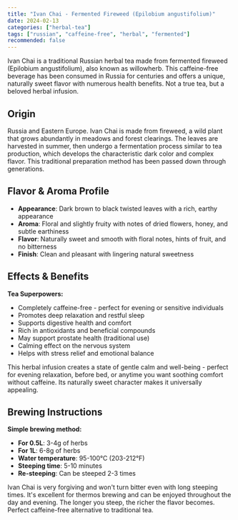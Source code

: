 ```yaml
---
title: "Ivan Chai - Fermented Fireweed (Epilobium angustifolium)"
date: 2024-02-13
categories: ["herbal-tea"]
tags: ["russian", "caffeine-free", "herbal", "fermented"]
recommended: false
---
```


Ivan Chai is a traditional Russian herbal tea made from fermented fireweed (Epilobium angustifolium), also known as willowherb. This caffeine-free beverage has been consumed in Russia for centuries and offers a unique, naturally sweet flavor with numerous health benefits. Not a true tea, but a beloved herbal infusion.

## Origin

Russia and Eastern Europe. Ivan Chai is made from fireweed, a wild plant that grows abundantly in meadows and forest clearings. The leaves are harvested in summer, then undergo a fermentation process similar to tea production, which develops the characteristic dark color and complex flavor. This traditional preparation method has been passed down through generations.

## Flavor & Aroma Profile

- **Appearance**: Dark brown to black twisted leaves with a rich, earthy appearance
- **Aroma**: Floral and slightly fruity with notes of dried flowers, honey, and subtle earthiness
- **Flavor**: Naturally sweet and smooth with floral notes, hints of fruit, and no bitterness
- **Finish**: Clean and pleasant with lingering natural sweetness

## Effects & Benefits

**Tea Superpowers:**
- Completely caffeine-free - perfect for evening or sensitive individuals
- Promotes deep relaxation and restful sleep
- Supports digestive health and comfort
- Rich in antioxidants and beneficial compounds
- May support prostate health (traditional use)
- Calming effect on the nervous system
- Helps with stress relief and emotional balance

This herbal infusion creates a state of gentle calm and well-being - perfect for evening relaxation, before bed, or anytime you want soothing comfort without caffeine. Its naturally sweet character makes it universally appealing.

## Brewing Instructions

**Simple brewing method:**
- **For 0.5L**: 3-4g of herbs
- **For 1L**: 6-8g of herbs
- **Water temperature**: 95-100°C (203-212°F)
- **Steeping time**: 5-10 minutes
- **Re-steeping**: Can be steeped 2-3 times

Ivan Chai is very forgiving and won't turn bitter even with long steeping times. It's excellent for thermos brewing and can be enjoyed throughout the day and evening. The longer you steep, the richer the flavor becomes. Perfect caffeine-free alternative to traditional tea.
